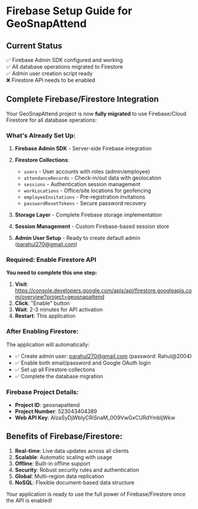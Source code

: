 # Firebase Setup Guide for GeoSnapAttend

## Current Status
✅ Firebase Admin SDK configured and working  
✅ All database operations migrated to Firestore  
✅ Admin user creation script ready  
❌ Firestore API needs to be enabled  

## Complete Firebase/Firestore Integration

Your GeoSnapAttend project is now **fully migrated** to use Firebase/Cloud Firestore for all database operations:

### What's Already Set Up:

1. **Firebase Admin SDK** - Server-side Firebase integration
2. **Firestore Collections**:
   - `users` - User accounts with roles (admin/employee)
   - `attendanceRecords` - Check-in/out data with geolocation
   - `sessions` - Authentication session management
   - `workLocations` - Office/site locations for geofencing
   - `employeeInvitations` - Pre-registration invitations
   - `passwordResetTokens` - Secure password recovery

3. **Storage Layer** - Complete Firebase storage implementation
4. **Session Management** - Custom Firebase-based session store
5. **Admin User Setup** - Ready to create default admin (parahul270@gmail.com)

### Required: Enable Firestore API

**You need to complete this one step:**

1. **Visit**: https://console.developers.google.com/apis/api/firestore.googleapis.com/overview?project=geosnapattend
2. **Click**: "Enable" button
3. **Wait**: 2-3 minutes for API activation
4. **Restart**: This application

### After Enabling Firestore:

The application will automatically:
- ✅ Create admin user: parahul270@gmail.com (password: Rahul@2004)
- ✅ Enable both email/password and Google OAuth login
- ✅ Set up all Firestore collections
- ✅ Complete the database migration

### Firebase Project Details:
- **Project ID**: geosnapattend
- **Project Number**: 523043404389
- **Web API Key**: AIzaSyDjWblyCRiSnaM_0O9VwGxCURdYmbljWkw

## Benefits of Firebase/Firestore:

1. **Real-time**: Live data updates across all clients
2. **Scalable**: Automatic scaling with usage
3. **Offline**: Built-in offline support
4. **Security**: Robust security rules and authentication
5. **Global**: Multi-region data replication
6. **NoSQL**: Flexible document-based data structure

Your application is ready to use the full power of Firebase/Firestore once the API is enabled!